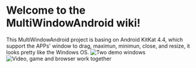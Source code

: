 # Welcome to the MultiWindowAndroid wiki!
This MultiWindowAndroid project is basing on Android KitKat 4.4, which support the APPs' window to drag, maximun, minimun, close, and resize, it looks pretty like the Windows OS.
![Two demo windows](http://img.my.csdn.net/uploads/201406/17/1403015500_1406.jpg-thumb.jpg)
![Video, game and browser work together](http://img.my.csdn.net/uploads/201406/17/1403015499_8171.png-thumb.jpg)